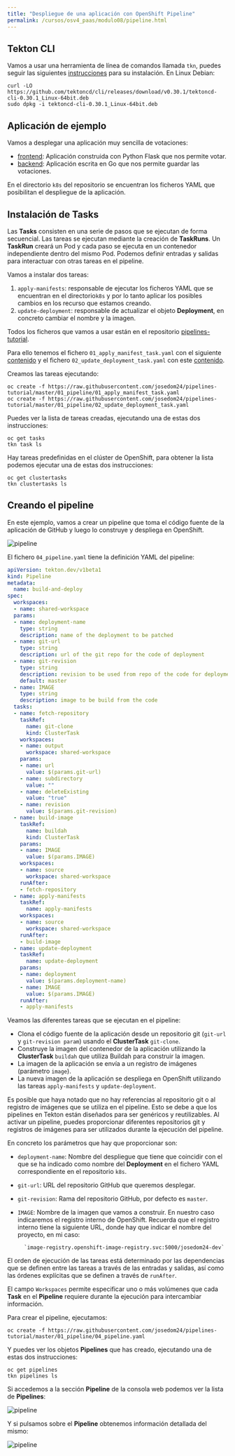 ```yaml
---
title: "Despliegue de una aplicación con OpenShift Pipeline"
permalink: /cursos/osv4_paas/modulo08/pipeline.html
---
```


## Tekton CLI 

Vamos a usar una herramienta de línea de comandos llamada `tkn`, puedes seguir las siguientes [instrucciones](https://github.com/tektoncd/cli#installing-tkn) para su instalación. En Linux Debian:

    curl -LO https://github.com/tektoncd/cli/releases/download/v0.30.1/tektoncd-cli-0.30.1_Linux-64bit.deb
    sudo dpkg -i tektoncd-cli-0.30.1_Linux-64bit.deb

## Aplicación de ejemplo

Vamos a desplegar una aplicación muy sencilla de votaciones:

* [frontend](https://github.com/josedom24/pipelines-vote-ui): Aplicación construida con Python Flask que nos permite votar.
* [backend](https://github.com/josedom24/pipelines-vote-api): Aplicación escrita en Go que nos permite guardar las votaciones.

En el directorio `k8s` del repositorio se encuentran los ficheros YAML que posibilitan el despliegue de la aplicación.

## Instalación de Tasks

Las **Tasks** consisten en una serie de pasos que se ejecutan de forma secuencial. Las tareas se ejecutan mediante la creación de **TaskRuns**. Un **TaskRun** creará un Pod y cada paso se ejecuta en un contenedor independiente dentro del mismo Pod. Podemos definir entradas y salidas para interactuar con otras tareas en el pipeline.

Vamos a instalar dos tareas:

1. `apply-manifests`: responsable de ejecutar los ficheros YAML que se encuentran en el directorio`k8s` y por lo tanto aplicar los posibles cambios en los recurso que estamos creando.
2. `update-deployment`: responsable de actualizar el objeto **Deployment**, en concreto cambiar el nombre y la imagen.

Todos los ficheros que vamos a usar están en el repositorio [pipelines-tutorial](https://github.com/josedom24/pipelines-tutorial).

Para ello tenemos el fichero `01_apply_manifest_task.yaml` con el siguiente [contenido](https://raw.githubusercontent.com/josedom24/pipelines-tutorial/master/01_pipeline/01_apply_manifest_task.yaml) y el fichero `02_update_deployment_task.yaml` con este [contenido](https://raw.githubusercontent.com/josedom24/pipelines-tutorial/master/01_pipeline/02_update_deployment_task.yaml).

Creamos las tareas ejecutando:

    oc create -f https://raw.githubusercontent.com/josedom24/pipelines-tutorial/master/01_pipeline/01_apply_manifest_task.yaml
    oc create -f https://raw.githubusercontent.com/josedom24/pipelines-tutorial/master/01_pipeline/02_update_deployment_task.yaml

Puedes ver la lista de tareas creadas, ejecutando una de estas dos instrucciones:

    oc get tasks
    tkn task ls

Hay tareas predefinidas en el clúster de OpenShift, para obtener la lista podemos ejecutar una de estas dos instrucciones:

    oc get clustertasks
    tkn clustertasks ls

## Creando el pipeline

En este ejemplo, vamos a crear un pipeline que toma el código fuente de la aplicación de GitHub y luego lo construye y despliega en OpenShift.

![pipeline](img/pipeline-diagram.png)

El fichero `04_pipeline.yaml` tiene la definición YAML del pipeline:

```yaml
apiVersion: tekton.dev/v1beta1
kind: Pipeline
metadata:
  name: build-and-deploy
spec:
  workspaces:
  - name: shared-workspace
  params:
  - name: deployment-name
    type: string
    description: name of the deployment to be patched
  - name: git-url
    type: string
    description: url of the git repo for the code of deployment
  - name: git-revision
    type: string
    description: revision to be used from repo of the code for deployment
    default: master
  - name: IMAGE
    type: string
    description: image to be build from the code
  tasks:
  - name: fetch-repository
    taskRef:
      name: git-clone
      kind: ClusterTask
    workspaces:
    - name: output
      workspace: shared-workspace
    params:
    - name: url
      value: $(params.git-url)
    - name: subdirectory
      value: ""
    - name: deleteExisting
      value: "true"
    - name: revision
      value: $(params.git-revision)
  - name: build-image
    taskRef:
      name: buildah
      kind: ClusterTask
    params:
    - name: IMAGE
      value: $(params.IMAGE)
    workspaces:
    - name: source
      workspace: shared-workspace
    runAfter:
    - fetch-repository
  - name: apply-manifests
    taskRef:
      name: apply-manifests
    workspaces:
    - name: source
      workspace: shared-workspace
    runAfter:
    - build-image
  - name: update-deployment
    taskRef:
      name: update-deployment
    params:
    - name: deployment
      value: $(params.deployment-name)
    - name: IMAGE
      value: $(params.IMAGE)
    runAfter:
    - apply-manifests
```

Veamos las diferentes tareas que se ejecutan en el pipeline:

* Clona el código fuente de la aplicación desde un repositorio git (`git-url` y `git-revision param`) usando el **ClusterTask** `git-clone`.
* Construye la imagen del contenedor de la aplicación utilizando la **ClusterTask** `buildah` que utiliza Buildah para construir la imagen.
* La imagen de la aplicación se envía a un registro de imágenes (parámetro `image`).
* La nueva imagen de la aplicación se despliega en OpenShift utilizando las tareas `apply-manifests` y `update-deployment`.

Es posible que haya notado que no hay referencias al repositorio git o al registro de imágenes que se utiliza en el pipeline. Esto se debe a que los pipelines en Tekton están diseñados para ser genéricos y reutilizables. Al activar un pipeline, puedes proporcionar diferentes repositorios git y registros de imágenes para ser utilizados durante la ejecución del pipeline. 

En concreto los parámetros que hay que proporcionar son:

* `deployment-name`: Nombre del despliegue que tiene que coincidir con el que se ha indicado como nombre del **Deployment** en el fichero YAML correspondiente en el repositorio `k8s`.
* `git-url`: URL del repositorio GitHub que queremos desplegar.
* `git-revision`: Rama del repositorio GitHub, por defecto es `master`.
* `IMAGE`: Nombre de la imagen que vamos a construir. En nuestro caso indicaremos el registro interno de OpenShift. Recuerda que el registro interno tiene la siguiente URL, donde hay que indicar el nombre del proyecto, en mi caso: 

        `image-registry.openshift-image-registry.svc:5000/josedom24-dev`

El orden de ejecución de las tareas está determinado por las dependencias que se definen entre las tareas a través de las entradas y salidas, así como las órdenes explícitas que se definen a través de `runAfter`.

El campo `Workspaces` permite especificar uno o más volúmenes que cada **Task** en el **Pipeline** requiere durante la ejecución para intercambiar información. 

Para crear el pipeline, ejecutamos:

    oc create -f https://raw.githubusercontent.com/josedom24/pipelines-tutorial/master/01_pipeline/04_pipeline.yaml

Y puedes ver los objetos **Pipelines** que has creado, ejecutando una de estas dos instrucciones:

    oc get pipelines
    tkn pipelines ls

Si accedemos a la sección **Pipeline** de la consola web podemos ver la lista de  **Pipelines**:

![pipeline](img/pipeline1.png)

Y si pulsamos sobre el **Pipeline** obtenemos información detallada del mismo:

![pipeline](img/pipeline2.png)

